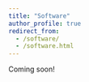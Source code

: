 ```yaml
---
title: "Software"
author_profile: true
redirect_from: 
  - /software/
  - /software.html
---
```


Coming soon!